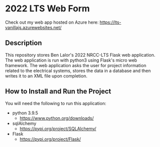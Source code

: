 # 2022 LTS Web Form
Check out my web app hosted on Azure here: https://lts-vanillajs.azurewebsites.net/
## Description

This repository stores Ben Lalor's 2022 NRCC-LTS Flask web application. The web application is run with python3 using Flask's micro web framework. The web application asks the user for project information related to the electrical systems, stores the data in a database and then writes it to an XML file upon completion.

## How to Install and Run the Project

You will need the following to run this application:

- python 3.9.5
  - https://www.python.org/downloads/
- sqlAlchemy
  - https://pypi.org/project/SQLAlchemy/
- Flask
  - https://pypi.org/project/Flask/
